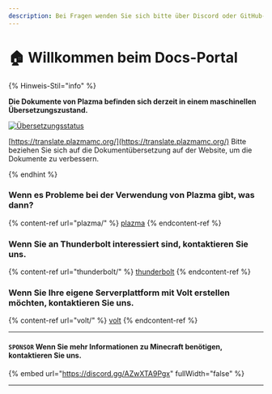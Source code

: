 ```yaml
---
description: Bei Fragen wenden Sie sich bitte über Discord oder GitHub-Diskussionen an uns.
---
```


# 🏠 Willkommen beim Docs-Portal

{% Hinweis-Stil="info" %}

**Die Dokumente von Plazma befinden sich derzeit in einem maschinellen Übersetzungszustand.**

[![Übersetzungsstatus](https://badge.plazmamc.org/internal/crowdin)](https://translate.plazmamc.org/)

[https://translate.plazmamc.org/](https://translate.plazmamc.org/) Bitte beziehen Sie sich auf die Dokumentübersetzung auf der Website, um die Dokumente zu verbessern.

{% endhint %}

### Wenn es Probleme bei der Verwendung von Plazma gibt, was dann?

{% content-ref url="plazma/" %}
[plazma](plazma/)
{% endcontent-ref %}

### Wenn Sie an Thunderbolt interessiert sind, kontaktieren Sie uns.

{% content-ref url="thunderbolt/" %}
[thunderbolt](thunderbolt/)
{% endcontent-ref %}

### Wenn Sie Ihre eigene Serverplattform mit Volt erstellen möchten, kontaktieren Sie uns.

{% content-ref url="volt/" %}
[volt](volt/)
{% endcontent-ref %}

***

#### `SPONSOR` Wenn Sie mehr Informationen zu Minecraft benötigen, kontaktieren Sie uns. <a href="#etc-1" id="etc-1"></a>

{% embed url="https://discord.gg/AZwXTA9Pgx" fullWidth="false" %}

***
